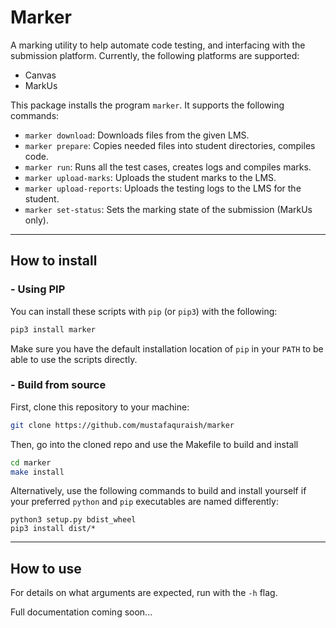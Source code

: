 # Marker

A marking utility to help automate code testing, and interfacing with the submission platform. Currently, the following platforms are supported:

- Canvas
- MarkUs


This package installs the program `marker`. It supports the following commands:

- `marker download`: Downloads files from the given LMS.
- `marker prepare`: Copies needed files into student directories, compiles code.
- `marker run`: Runs all the test cases, creates logs and compiles marks.
- `marker upload-marks`: Uploads the student marks to the LMS.
- `marker upload-reports`: Uploads the testing logs to the LMS for the student.
- `marker set-status`: Sets the marking state of the submission (MarkUs only).

---

## How to install

### - Using PIP

You can install these scripts with `pip` (or `pip3`) with the following:

```sh
pip3 install marker 
```

Make sure you have the default installation location of `pip` in your `PATH` to be able to use the scripts directly.

### - Build from source

First, clone this repository to your machine:

```sh
git clone https://github.com/mustafaquraish/marker
```

Then, go into the cloned repo and use the Makefile to build and install
```sh
cd marker
make install
```

Alternatively, use the following commands to build and install yourself if your preferred `python` and `pip` executables are named differently:

```
python3 setup.py bdist_wheel
pip3 install dist/*     
```

---

## How to use

For details on what arguments are expected, run with the `-h` flag.

Full documentation coming soon...

